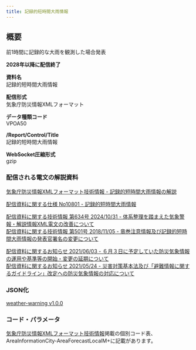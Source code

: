 ```yaml
---
title: 記録的短時間大雨情報
---
```


## 概要

前1時間に記録的な大雨を観測した場合発表

**2028年以降に配信終了**

**資料名** <br/>
記録的短時間大雨情報

**配信形式** <br/>
気象庁防災情報XMLフォーマット

**データ種類コード** <br/>
VPOA50

**/Report/Control/Title** <br/>
記録的短時間大雨情報

**WebSocket圧縮形式** <br/>
gzip

### 配信される電文の解説資料

[気象庁防災情報XMLフォーマット技術情報 - 記録的短時間大雨情報の解説](https://dmdata.jp/docs/jma/manual/0203-0203.pdf)

[配信資料に関する仕様 No10801 - 記録的短時間大雨情報](https://www.data.jma.go.jp/suishin/shiyou/pdf/no10801)

[配信資料に関する技術情報 第634号 2024/10/31 - 体系整理を踏まえた気象警報・解説情報XML電文の改善について](https://dmdata.jp/docs/jma/technical/634.pdf) <br/>
[配信資料に関する技術情報 第501号 2018/11/05 - 竜巻注意情報及び記録的短時間大雨情報の発表官署名の変更について](https://dmdata.jp/docs/jma/technical/501.pdf)

[配信資料に関するお知らせ 2021/06/03 - ６月３日に予定していた防災気象情報の運用や基準等の開始・変更の延期について](https://dmdata.jp/docs/jma/notice/20210603a.pdf) <br/>
[配信資料に関するお知らせ 2021/05/24 - 災害対策基本法及び「避難情報に関するガイドライン」改定への防災気象情報の対応について](https://dmdata.jp/docs/jma/notice/20210524a.pdf)

### JSON化

[weather-warning v1.0.0](/docs/reference/conversion/json/schema/weather-warning.md)

### コード・パラメータ

[気象庁防災情報XMLフォーマット技術情報](http://xml.kishou.go.jp/tec_material.html)掲載の個別コード表、AreaInformationCity-AreaForecastLocalM+に記載があります。
